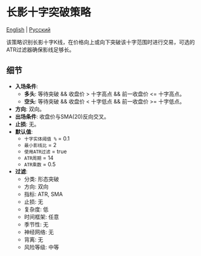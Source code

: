 # 长影十字突破策略
[English](README.md) | [Русский](README_ru.md)

该策略识别长影十字K线，在价格向上或向下突破该十字范围时进行交易，可选的ATR过滤器确保影线足够长。

## 细节

- **入场条件**:
  - **多头**: 等待突破 && 收盘价 > 十字高点 && 前一收盘价 <= 十字高点。
  - **空头**: 等待突破 && 收盘价 < 十字低点 && 前一收盘价 >= 十字低点。
- **方向**: 双向。
- **出场条件**: 收盘价与SMA(20)反向交叉。
- **止损**: 无。
- **默认值**:
  - `十字实体阈值 %` = 0.1
  - `最小影线比` = 2
  - `使用ATR过滤` = true
  - `ATR周期` = 14
  - `ATR乘数` = 0.5
- **过滤**:
  - 分类: 形态突破
  - 方向: 双向
  - 指标: ATR, SMA
  - 止损: 无
  - 复杂度: 低
  - 时间框架: 任意
  - 季节性: 无
  - 神经网络: 无
  - 背离: 无
  - 风险等级: 中等

